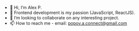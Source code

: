 - 👋 Hi, I’m Alex P.
- 👀 Frontend development is my passion (JavaScript, ReactJS).
- 💞️ I’m looking to collaborate on any interesting project.
- 📫 How to reach me - email: popov.a.connect@gmail.com
